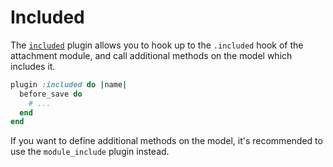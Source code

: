 # Included

The [`included`][included] plugin allows you to hook up to the `.included` hook
of the attachment module, and call additional methods on the model which
includes it.

```rb
plugin :included do |name|
  before_save do
    # ...
  end
end
```

If you want to define additional methods on the model, it's recommended to use
the `module_include` plugin instead.

[included]: /lib/shrine/plugins/included.rb
